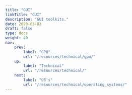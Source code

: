 ```yaml
---
title: "GUI"
linkTitle: "GUI"
description: "GUI toolkits."
date: 2020-05-03
draft: false
type: docs
weight: 40
nav:
    prev:
        label: "GPU"
        url: "/resources/technical/gpu/"
    up:
        label: "Technical"
        url: "/resources/technical/"
    next:
        label: "OS's"
        url: "/resources/technical/operating_systems/"
---
```

